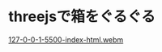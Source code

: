 # threejsで箱をぐるぐる

[127-0-0-1-5500-index-html.webm](https://github.com/akashi0543/threejs/assets/145091790/c6f9220a-60f0-4dbf-8e2f-3d65e615fdc7)
